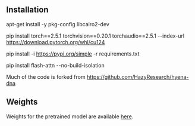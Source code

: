 ## Installation

apt-get install -y pkg-config libcairo2-dev

pip install torch==2.5.1 torchvision==0.20.1 torchaudio==2.5.1 --index-url https://download.pytorch.org/whl/cu124

pip install -i https://pypi.org/simple -r requirements.txt

pip install flash-attn --no-build-isolation

Much of the code is forked from https://github.com/HazyResearch/hyena-dna

## Weights

Weights for the pretrained model are available [here](https://huggingface.co/lbergen/Synapse-Localization/tree/main).
